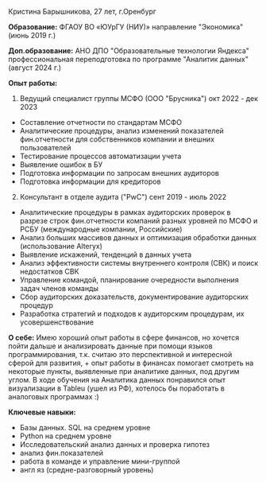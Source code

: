 Кристина Барышникова, 27 лет, г.Оренбург

**Образование:** ФГАОУ ВО «ЮУрГУ (НИУ)» направление "Экономика" (июнь 2019 г.)

**Доп.образование:** АНО ДПО "Образовательные технологии Яндекса" профессиональная переподготовка по программе "Аналитик данных" (август 2024 г.)

**Опыт работы:** 
1. Ведущий специалист группы МСФО (ООО "Брусника") окт 2022 - дек 2023
- Составление отчетности по стандартам МСФО
- Аналитические процедуры, анализ изменений показателей фин.отчетности для собственников компании и внешних пользователей
- Тестирование процессов автоматизации учета
- Выявление ошибок в БУ
- Подготовка информации по запросам внешних аудиторов
- Подготовка информации для кредиторов

2.  Консультант в отделе аудита ("PwC") сент 2019 - июль 2022
- Аналитические процедуры в рамках аудиторских проверок в разрезе строк фин.отчетности компаний разных уровней по МСФО и РСБУ (международные компании, Российские)
- Анализ больших массивов данных и оптимизация обработки данных (использование Alteryx)
- Выявление искажений, тенденций в данных учета
- Анализ эффективности системы внутреннего контроля (СВК) и поиск недостатков СВК
- Управление командой, планирование очередности выполнения задач членов команды
- Сбор аудиторских доказательств, документирование аудиторских процедур
- Разработка стратегий и подходов к аудиторским процедурам, их усовершенствование

**О себе:**
Имею хороший опыт работы в сфере финансов, но хочется пойти дальше и анализировать данные при помощи языков программирования, т.к. считаю это перспективной и интересной сферой для развития, + опыт работы в финансах помогает смотреть на некоторые пункты, выявленные при аналитике данных, под другим углом. В ходе обучения на Аналитика данных понравился опыт визуализации в Tableu (ушел из РФ), хотелось бы поработать в аналоговых программах :)

**Ключевые навыки:**
- Базы данных. SQL на среднем уровне
- Python на среднем уровне
- Исследовательский анализ данных и проверка гипотез
- анализ фин.показателей
- работа в команде и управление мини-группой
- англ яз (средне-разговорный уровень)
  
